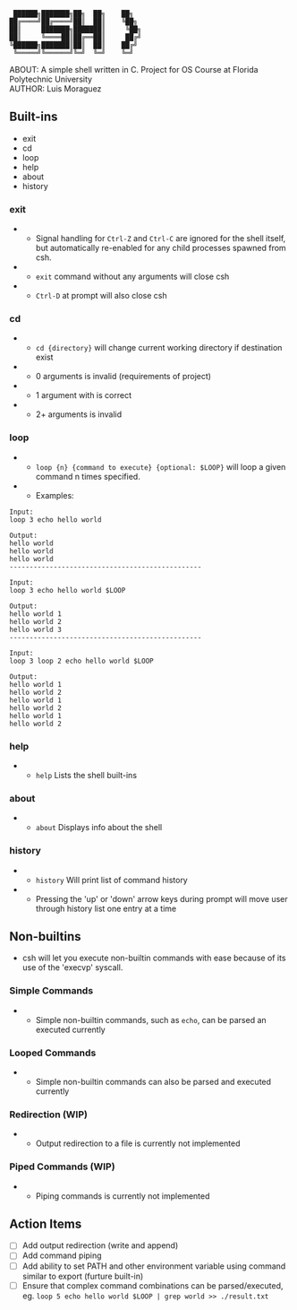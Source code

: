      ██████╗███████╗██╗  ██╗    ██╗  
    ██╔════╝██╔════╝██║  ██║    ╚██╗  
    ██║     ███████╗███████║     ╚██╗  
    ██║     ╚════██║██╔══██║     ██╔╝  
    ╚██████╗███████║██║  ██║    ██╔╝  
     ╚═════╝╚══════╝╚═╝  ╚═╝    ╚═╝  

ABOUT: A simple shell written in C. Project for OS Course at Florida Polytechnic University  
AUTHOR: Luis Moraguez

## Built-ins
 - exit
 - cd
 - loop
 - help
 - about
 - history

 ### exit
 - - Signal handling for `Ctrl-Z` and `Ctrl-C` are ignored for the shell itself, but automatically re-enabled for any child processes spawned from csh.
 - - `exit` command without any arguments will close csh
 - - `Ctrl-D` at prompt will also close csh

 ### cd
 - - `cd {directory}` will change current working directory if destination exist
 - - 0 arguments is invalid (requirements of project)
 - - 1 argument with is correct
 - - 2+ arguments is invalid

 ### loop
 - - `loop {n} {command to execute} {optional: $LOOP}` will loop a given command n times specified.
 - - Examples:
 ```
 Input:
 loop 3 echo hello world

 Output:
 hello world
 hello world
 hello world
 ------------------------------------------------

 Input:
 loop 3 echo hello world $LOOP

 Output:
 hello world 1
 hello world 2
 hello world 3
 ------------------------------------------------

 Input:
 loop 3 loop 2 echo hello world $LOOP

 Output:
 hello world 1
 hello world 2
 hello world 1
 hello world 2
 hello world 1
 hello world 2
 ```
 ### help
 - - `help` Lists the shell built-ins

 ### about
 - - `about` Displays info about the shell

 ### history
 - - `history` Will print list of command history
 - - Pressing the 'up' or 'down' arrow keys during prompt will move user through history list one entry at a time

## Non-builtins
 - csh will let you execute non-builtin commands with ease because of its use of the 'execvp' syscall.

 ### Simple Commands
 - - Simple non-builtin commands, such as `echo`, can be parsed an executed currently
 ### Looped Commands
 - - Simple non-builtin commands can also be parsed and executed currently
 ### Redirection (WIP)
 - - Output redirection to a file is currently not implemented
 ### Piped Commands (WIP)
 - - Piping commands is currently not implemented

## Action Items
 - [ ] Add output redirection (write and append)
 - [ ] Add command piping
 - [ ] Add ability to set PATH and other environment variable using command similar to export (furture built-in)
 - [ ] Ensure that complex command combinations can be parsed/executed, eg. `loop 5 echo hello world $LOOP | grep world >> ./result.txt`